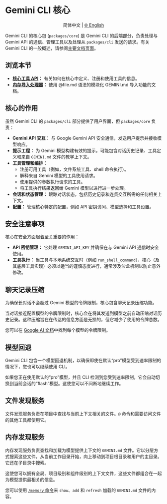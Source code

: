 # Gemini CLI 核心

<p align="center">
  简体中文 | <a href="../../../../docs/core/index.md">🌐 English</a>
</p>

Gemini CLI 的核心包 (`packages/core`) 是 Gemini CLI 的后端部分，负责处理与 Gemini API 的通信、管理工具以及处理从 `packages/cli` 发送的请求。有关 Gemini CLI 的一般概述，请参阅[主要文档页面](../index.md)。

## 浏览本节

- **[核心工具 API](./tools-api.md)：** 有关如何在核心中定义、注册和使用工具的信息。
- **[内存导入处理器](./memport.md)：** 使用 @file.md 语法的模块化 GEMINI.md 导入功能的文档。

## 核心的作用

虽然 Gemini CLI 的 `packages/cli` 部分提供了用户界面，但 `packages/core` 负责：

- **Gemini API 交互：** 与 Google Gemini API 安全通信，发送用户提示并接收模型响应。
- **提示工程：** 为 Gemini 模型构建有效的提示，可能包含对话历史记录、工具定义和来自 `GEMINI.md` 文件的教学上下文。
- **工具管理和编排：**
  - 注册可用工具（例如，文件系统工具、shell 命令执行）。
  - 解释来自 Gemini 模型的工具使用请求。
  - 使用提供的参数执行请求的工具。
  - 将工具执行结果返回给 Gemini 模型以进行进一步处理。
- **会话和状态管理：** 跟踪对话状态，包括历史记录和连贯交互所需的任何相关上下文。
- **配置：** 管理核心特定的配置，例如 API 密钥访问、模型选择和工具设置。

## 安全注意事项

核心在安全方面起着至关重要的作用：

- **API 密钥管理：** 它处理 `GEMINI_API_KEY` 并确保在与 Gemini API 通信时安全使用。
- **工具执行：** 当工具与本地系统交互时（例如 `run_shell_command`），核心（及其底层工具实现）必须以适当的谨慎态度进行，通常涉及沙盒机制以防止意外修改。

## 聊天记录压缩

为确保长对话不会超过 Gemini 模型的令牌限制，核心包含聊天记录压缩功能。

当对话接近配置模型的令牌限制时，核心会在将其发送到模型之前自动压缩对话历史记录。这种压缩旨在在传达的信息方面是无损的，但它减少了使用的令牌总数。

您可以在 [Google AI 文档](https://ai.google.dev/gemini-api/docs/models)中找到每个模型的令牌限制。

## 模型回退

Gemini CLI 包含一个模型回退机制，以确保即使在默认“pro”模型受到速率限制的情况下，您也可以继续使用 CLI。

如果您正在使用默认的“pro”模型，并且 CLI 检测到您受到速率限制，它会自动切换到当前会话的“flash”模型。这使您可以不间断地继续工作。

## 文件发现服务

文件发现服务负责在项目中查找与当前上下文相关的文件。`@` 命令和需要访问文件的其他工具都使用它。

## 内存发现服务

内存发现服务负责查找和加载为模型提供上下文的 `GEMINI.md` 文件。它以分层方式搜索这些文件，从当前工作目录开始，向上移动到项目根目录和用户的主目录。它还在子目录中搜索。

这使您可以拥有全局、项目级别和组件级别的上下文文件，这些文件都组合在一起为模型提供最相关的信息。

您可以使用 [`/memory` 命令](../cli/commands.md)来 `show`、`add` 和 `refresh` 加载的 `GEMINI.md` 文件的内容。